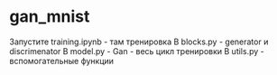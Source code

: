 # gan_mnist

Запустите training.ipynb - там тренировка
В blocks.py - generator и  discrimenator
В model.py - Gan - весь цикл тренировки
В utils.py - вспомогательные функции
